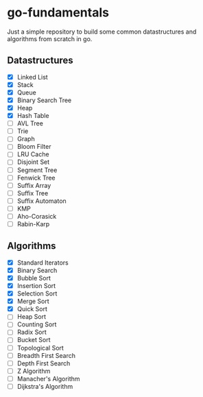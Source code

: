 # go-fundamentals

Just a simple repository to build some common datastructures and algorithms from scratch in go.

## Datastructures

- [x] Linked List
- [x] Stack
- [x] Queue
- [x] Binary Search Tree
- [x] Heap
- [x] Hash Table
- [ ] AVL Tree
- [ ] Trie
- [ ] Graph
- [ ] Bloom Filter
- [ ] LRU Cache
- [ ] Disjoint Set
- [ ] Segment Tree
- [ ] Fenwick Tree
- [ ] Suffix Array
- [ ] Suffix Tree
- [ ] Suffix Automaton
- [ ] KMP
- [ ] Aho-Corasick
- [ ] Rabin-Karp

## Algorithms
- [X] Standard Iterators
- [X] Binary Search
- [X] Bubble Sort
- [X] Insertion Sort
- [X] Selection Sort
- [X] Merge Sort
- [X] Quick Sort
- [ ] Heap Sort
- [ ] Counting Sort
- [ ] Radix Sort
- [ ] Bucket Sort
- [ ] Topological Sort
- [ ] Breadth First Search
- [ ] Depth First Search
- [ ] Z Algorithm
- [ ] Manacher's Algorithm
- [ ] Dijkstra's Algorithm